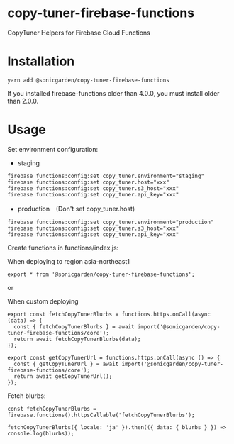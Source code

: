 # copy-tuner-firebase-functions

CopyTuner Helpers for Firebase Cloud Functions

# Installation

```
yarn add @sonicgarden/copy-tuner-firebase-functions
```

If you installed firebase-functions older than 4.0.0, you must install older than 2.0.0.

# Usage

Set environment configuration:

- staging

```
firebase functions:config:set copy_tuner.environment="staging"
firebase functions:config:set copy_tuner.host="xxx"
firebase functions:config:set copy_tuner.s3_host="xxx"
firebase functions:config:set copy_tuner.api_key="xxx"
```

- production　(Don't set copy_tuner.host)

```
firebase functions:config:set copy_tuner.environment="production"
firebase functions:config:set copy_tuner.s3_host="xxx"
firebase functions:config:set copy_tuner.api_key="xxx"
```

Create functions in functions/index.js:

When deploying to region asia-northeast1

```
export * from '@sonicgarden/copy-tuner-firebase-functions';
```

or

When custom deploying

```
export const fetchCopyTunerBlurbs = functions.https.onCall(async (data) => {
  const { fetchCopyTunerBlurbs } = await import('@sonicgarden/copy-tuner-firebase-functions/core');
  return await fetchCopyTunerBlurbs(data);
});

export const getCopyTunerUrl = functions.https.onCall(async () => {
  const { getCopyTunerUrl } = await import('@sonicgarden/copy-tuner-firebase-functions/core');
  return await getCopyTunerUrl();
});
```

Fetch blurbs:

```
const fetchCopyTunerBlurbs = firebase.functions().httpsCallable('fetchCopyTunerBlurbs');

fetchCopyTunerBlurbs({ locale: 'ja' }).then(({ data: { blurbs } }) => console.log(blurbs));
```
